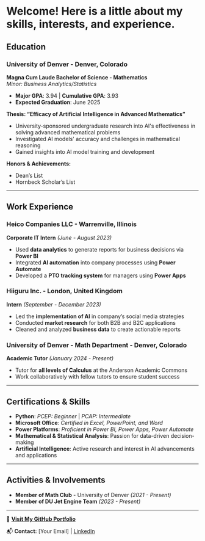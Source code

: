 # Welcome! Here is a little about my skills, interests, and experience.

## Education  
### University of Denver - Denver, Colorado  
**Magna Cum Laude Bachelor of Science - Mathematics**  
*Minor: Business Analytics/Statistics*  
- **Major GPA**: 3.94 | **Cumulative GPA**: 3.93  
- **Expected Graduation**: June 2025  

**Thesis: “Efficacy of Artificial Intelligence in Advanced Mathematics”**  
- University-sponsored undergraduate research into AI's effectiveness in solving advanced mathematical problems  
- Investigated AI models' accuracy and challenges in mathematical reasoning  
- Gained insights into AI model training and development  

**Honors & Achievements:**  
- Dean’s List  
- Hornbeck Scholar’s List  

---

## Work Experience  

### Heico Companies LLC - Warrenville, Illinois  
**Corporate IT Intern** *(June - August 2023)*  
- Used **data analytics** to generate reports for business decisions via **Power BI**  
- Integrated **AI automation** into company processes using **Power Automate**  
- Developed a **PTO tracking system** for managers using **Power Apps**  

### Hiiguru Inc. - London, United Kingdom  
**Intern** *(September - December 2023)*  
- Led the **implementation of AI** in company’s social media strategies  
- Conducted **market research** for both B2B and B2C applications  
- Cleaned and analyzed **business data** to create actionable reports  

### University of Denver - Math Department - Denver, Colorado  
**Academic Tutor** *(January 2024 - Present)*  
- Tutor for **all levels of Calculus** at the Anderson Academic Commons  
- Work collaboratively with fellow tutors to ensure student success  

---

## Certifications & Skills  

- **Python**: *PCEP: Beginner* | *PCAP: Intermediate*  
- **Microsoft Office**: *Certified in Excel, PowerPoint, and Word*  
- **Power Platforms**: *Proficient in Power BI, Power Apps, Power Automate*  
- **Mathematical & Statistical Analysis**: Passion for data-driven decision-making  
- **Artificial Intelligence**: Active research and interest in AI advancements and applications  

---

## Activities & Involvements  

- **Member of Math Club** - University of Denver *(2021 - Present)*  
- **Member of DU Jet Engine Team** *(2023 - Present)*  

---

🔗 **[Visit My GitHub Portfolio](https://yourusername.github.io/)**  

📬 **Contact:** [Your Email] | [LinkedIn](https://www.linkedin.com/in/yourusername/)  

